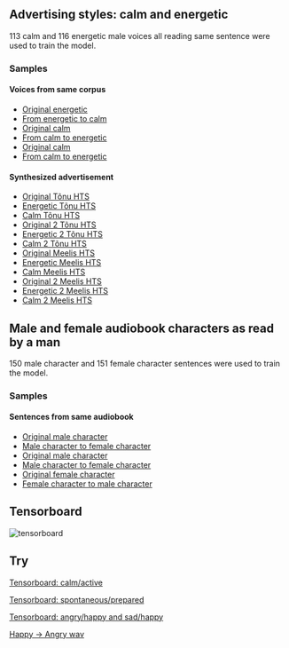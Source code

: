 

## Advertising styles: calm and energetic
113 calm and 116 energetic male voices all reading same sentence were used to train the model.

### Samples
#### Voices from same corpus
- [Original energetic](https://drive.google.com/open?id=1T6I-IbWuPp5sqcO7Ypy5ljpB1YuJqW0u)
- [From energetic to calm](https://drive.google.com/open?id=18pOnm1moQGRf9BWKGjtgp3hGXR09D7Ak)
- [Original calm](https://drive.google.com/open?id=1VumlFOZ74mddxYELIYW7Lj_kyGxVjXLw)
- [From calm to energetic](https://drive.google.com/open?id=1xfWM_TCvr-pKqm_2jiJts2Z_vfpH2x9V)
- [Original calm](https://drive.google.com/open?id=1821AQCPJfhuOlfsazsP0DHRPqTo6QAs1)
- [From calm to energetic](https://drive.google.com/open?id=1tsjyclXgcoy1KiMORHUgz8zBHtyZ45VI)
#### Synthesized advertisement
- [Original Tõnu HTS](https://drive.google.com/open?id=1rsOws_mvI-ey6VA2nP31wiEZDYTr8J2l)
- [Energetic Tõnu HTS](https://drive.google.com/open?id=1ayj01dsSt8hlZKPReuFyTxhilOPvvJO8)
- [Calm Tõnu HTS](https://drive.google.com/open?id=1JkwqkGlJ9h6mVoXp3rAVYSz15EtTsaM4)
- [Original 2 Tõnu HTS](https://drive.google.com/open?id=1j79Ffh30uqgavK_JPl_b_4tQuzenqcqD)
- [Energetic 2 Tõnu HTS](https://drive.google.com/open?id=1OnEN7EX0A-Q0AggqzNXYUyNITiZhoG24)
- [Calm 2 Tõnu HTS](https://drive.google.com/open?id=1q99midd7Mies3wa5qvU9kSP8jIAwcIMb)
- [Original Meelis HTS](https://drive.google.com/open?id=18rPXONwxgsJYNJXFmtqCSth2QpHsmhU0)
- [Energetic Meelis HTS](https://drive.google.com/open?id=1Br9-VObcfcKyuT3CifyY4SPsSARH6bH6)
- [Calm Meelis HTS](https://drive.google.com/open?id=1gqMR9niZCkLsAETVSCs6cVRpK45NUPxc)
- [Original 2 Meelis HTS](https://drive.google.com/open?id=15BAQQY7eaO6PYkDTNNPf-IdethEEVBoy)
- [Energetic 2 Meelis HTS](https://drive.google.com/open?id=1IIziwL94RbtPPLatjpruMRAFZfaw1z_5)
- [Calm 2 Meelis HTS](https://drive.google.com/open?id=1cnRObf-Rhw7pSZk3FJ6jYGLvYdG14AkL)

## Male and female audiobook characters as read by a man
150 male character and 151 female character sentences were used to train the model.

### Samples
#### Sentences from same audiobook
- [Original male character](https://drive.google.com/open?id=1QAgZduetnVLLAOR7V0XR5Z7Ny7scBF0n)
- [Male character to female character](https://drive.google.com/open?id=1EclvhPkMBfusqs4MKYjE2UmTqVxky4W0)
- [Original male character](https://drive.google.com/open?id=1X5tegIixGiME7_o5k6kxGQqhVntrB3tB)
- [Male character to female character](https://drive.google.com/open?id=19ATXbUK-91RnUjhhtvUbkYwjCMan11WL)
- [Original female character](https://drive.google.com/open?id=1Kh2M3gzaSrwesEXYotVl61OsGpl3r9tk)
- [Female character to male character](https://drive.google.com/open?id=1ynSPYpDroleHNq89T51LYH6sNui5Jzdb)

## Tensorboard

![tensorboard](tensorboard.png "blue - advertisments
red - audiobook")

## Try
[Tensorboard: calm/active](https://raw.githubusercontent.com/pajupuujh/demo_resources/main/2021-05/calm-active.png)

[Tensorboard: spontaneous/prepared](https://raw.githubusercontent.com/pajupuujh/demo_resources/main/2021-05/spontaneous.png)

[Tensorboard: angry/happy and sad/happy](https://raw.githubusercontent.com/pajupuujh/demo_resources/main/2021-05/happy.png)

[Happy -> Angry wav](https://raw.githubusercontent.com/pajupuujh/demo_resources/main/2021-05/2_Head%20hinnad%20annavad%20elule%20parema%20motte.wav)


